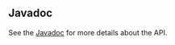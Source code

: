 ## Javadoc

See the [Javadoc](https://edeqa.github.io/waytous-framework/javadoc/) for more details about the API.
